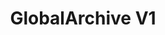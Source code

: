 ---
title: "GlobalArchive V1"
image: /assets/images/sops/earth-globe.png
external_url: https://globalarchive.org/
share: false
related: false
---